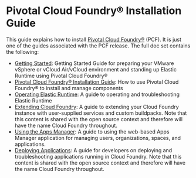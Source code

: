 Pivotal Cloud Foundry&reg; Installation Guide
========

This guide explains how to install [Pivotal Cloud Foundry&reg;](https://network.pivotal.io/products/pivotal-cf) (PCF). 
It is just one of the guides associated with the PCF release. The full doc set contains the following:

*  [Getting Started](https://github.com/pivotal-cf/docs-pcf-gsg): Getting Started Guide for preparing your VMware vSphere or vCloud Air/vCloud environment and standing up Elastic Runtime using Pivotal Cloud Foundry&reg;
*  [Pivotal Cloud Foundry&reg; Installation Guide](https://github.com/pivotal-cf/pcf-docs): How to use Pivotal Cloud Foundry&reg; to install and manage components
*  [Operating Elastic Runtime](https://github.com/pivotal-cf/docs-ops-guide): A guide to operating and troubleshooting Elastic Runtime
*  [Extending Cloud Foundry](https://github.com/cloudfoundry/docs-extend-cloudfoundry): A guide to extending your Cloud Foundry instance with user-supplied services and custom buildpacks. Note that this content is shared with the open source context and therefore will have the name Cloud Foundry throughout.
*  [Using the Apps Manager](https://github.com/pivotal-cf/docs-pivotalcf-console): A guide to using the web-based Apps Manager application for managing users, organizations, spaces, and applications.
*  [Deploying Applications](https://github.com/cloudfoundry/docs-dev-guide): A guide for developers on deploying and troubleshooting applications running in Cloud Foundry. Note that this content is shared with the open source context and therefore will have the name Cloud Foundry throughout.
